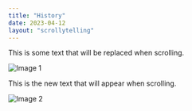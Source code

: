 ```yaml
---
title: "History"
date: 2023-04-12
layout: "scrollytelling"
---
```


<div class="scroll-section">
  <p>This is some text that will be replaced when scrolling.</p>
  <div class="image-container">
    <img src="/images/metalogo.jpg" alt="Image 1" />
  </div>
</div>

<div id="trigger" class="scroll-trigger"></div>

<div class="scroll-section">
  <p>This is the new text that will appear when scrolling.</p>
  <div class="image-container">
    <img src="/images/metalogo.jpg" alt="Image 2" />
  </div>
</div>
